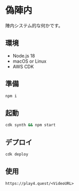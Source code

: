 # 偽陣内

陣内システム的な何かです。

## 環境

- Node.js 18
- macOS or Linux
- AWS CDK

## 準備

```sh
npm i
```

## 起動

```sh
cdk synth && npm start
```

## デプロイ
```sh
cdk deploy
```

## 使用

`https://play4.quest/<VideoURL>`
